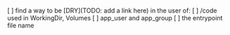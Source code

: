 #


[ ] find a way to be [DRY](TODO: add a link here) in the user of:
    [ ] /code used in WorkingDir, Volumes
    [ ] app_user and app_group 
    [ ] the entrypoint file name
    
